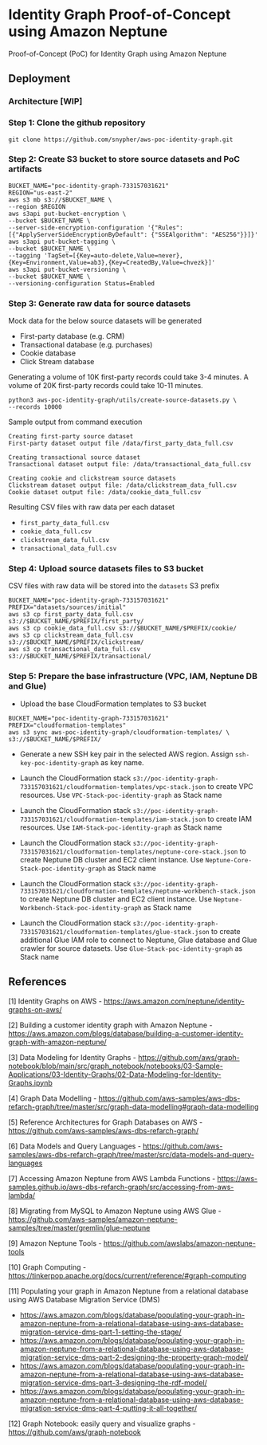 # Identity Graph Proof-of-Concept using Amazon Neptune
Proof-of-Concept (PoC) for Identity Graph using Amazon Neptune

## Deployment

### Architecture [WIP]

### Step 1: Clone the github repository

```
git clone https://github.com/snypher/aws-poc-identity-graph.git
```

### Step 2: Create S3 bucket to store source datasets and PoC artifacts

```
BUCKET_NAME="poc-identity-graph-733157031621"
REGION="us-east-2"
aws s3 mb s3://$BUCKET_NAME \
--region $REGION
aws s3api put-bucket-encryption \
--bucket $BUCKET_NAME \
--server-side-encryption-configuration '{"Rules": 
[{"ApplyServerSideEncryptionByDefault": {"SSEAlgorithm": "AES256"}}]}'
aws s3api put-bucket-tagging \
--bucket $BUCKET_NAME \
--tagging 'TagSet=[{Key=auto-delete,Value=never},
{Key=Environment,Value=ab3},{Key=CreatedBy,Value=chvezk}]'
aws s3api put-bucket-versioning \
--bucket $BUCKET_NAME \
--versioning-configuration Status=Enabled
```

### Step 3: Generate raw data for source datasets

Mock data for the below source datasets will be generated

* First-party database (e.g. CRM)
* Transactional database (e.g. purchases)
* Cookie database
* Click Stream database

Generating a volume of 10K first-party records could take 3-4 minutes. A volume of 20K first-party records could take 10-11 minutes.

```
python3 aws-poc-identity-graph/utils/create-source-datasets.py \
--records 10000
```

Sample output from command execution

```
Creating first-party source dataset
First-party dataset output file /data/first_party_data_full.csv

Creating transactional source dataset
Transactional dataset output file: /data/transactional_data_full.csv

Creating cookie and clickstream source datasets
Clickstream dataset output file: /data/clickstream_data_full.csv
Cookie dataset output file: /data/cookie_data_full.csv
```

Resulting CSV files with raw data per each dataset

* `first_party_data_full.csv`
* `cookie_data_full.csv`
* `clickstream_data_full.csv`
* `transactional_data_full.csv`

### Step 4: Upload source datasets files to S3 bucket

CSV files with raw data will be stored into the `datasets` S3 prefix

```
BUCKET_NAME="poc-identity-graph-733157031621"
PREFIX="datasets/sources/initial"
aws s3 cp first_party_data_full.csv s3://$BUCKET_NAME/$PREFIX/first_party/
aws s3 cp cookie_data_full.csv s3://$BUCKET_NAME/$PREFIX/cookie/
aws s3 cp clickstream_data_full.csv s3://$BUCKET_NAME/$PREFIX/clickstream/
aws s3 cp transactional_data_full.csv s3://$BUCKET_NAME/$PREFIX/transactional/
```

### Step 5: Prepare the base infrastructure (VPC, IAM, Neptune DB and Glue)

* Upload the base CloudFormation templates to S3 bucket

```
BUCKET_NAME="poc-identity-graph-733157031621"
PREFIX="cloudformation-templates"
aws s3 sync aws-poc-identity-graph/cloudformation-templates/ \
s3://$BUCKET_NAME/$PREFIX/
```

* Generate a new SSH key pair in the selected AWS region. Assign `ssh-key-poc-identity-graph` as key name.
* Launch the CloudFormation stack `s3://poc-identity-graph-733157031621/cloudformation-templates/vpc-stack.json` to create VPC resources. Use `VPC-Stack-poc-identity-graph` as Stack name

* Launch the CloudFormation stack `s3://poc-identity-graph-733157031621/cloudformation-templates/iam-stack.json` to create IAM resources. Use `IAM-Stack-poc-identity-graph` as Stack name

* Launch the CloudFormation stack `s3://poc-identity-graph-733157031621/cloudformation-templates/neptune-core-stack.json` to create Neptune DB cluster and EC2 client instance. Use `Neptune-Core-Stack-poc-identity-graph` as Stack name
* Launch the CloudFormation stack `s3://poc-identity-graph-733157031621/cloudformation-templates/neptune-workbench-stack.json` to create Neptune DB cluster and EC2 client instance. Use `Neptune-Workbench-Stack-poc-identity-graph` as Stack name
* Launch the CloudFormation stack `s3://poc-identity-graph-733157031621/cloudformation-templates/glue-stack.json` to create additional Glue IAM role to connect to Neptune, Glue database and Glue crawler for source datasets. Use `Glue-Stack-poc-identity-graph` as Stack name

## References

[1] Identity Graphs on AWS - https://aws.amazon.com/neptune/identity-graphs-on-aws/

[2] Building a customer identity graph with Amazon Neptune - https://aws.amazon.com/blogs/database/building-a-customer-identity-graph-with-amazon-neptune/

[3] Data Modeling for Identity Graphs - https://github.com/aws/graph-notebook/blob/main/src/graph_notebook/notebooks/03-Sample-Applications/03-Identity-Graphs/02-Data-Modeling-for-Identity-Graphs.ipynb

[4] Graph Data Modelling - https://github.com/aws-samples/aws-dbs-refarch-graph/tree/master/src/graph-data-modelling#graph-data-modelling

[5] Reference Architectures for Graph Databases on AWS - https://github.com/aws-samples/aws-dbs-refarch-graph/

[6] Data Models and Query Languages - https://github.com/aws-samples/aws-dbs-refarch-graph/tree/master/src/data-models-and-query-languages

[7] Accessing Amazon Neptune from AWS Lambda Functions - https://aws-samples.github.io/aws-dbs-refarch-graph/src/accessing-from-aws-lambda/

[8] Migrating from MySQL to Amazon Neptune using AWS Glue - https://github.com/aws-samples/amazon-neptune-samples/tree/master/gremlin/glue-neptune

[9] Amazon Neptune Tools - https://github.com/awslabs/amazon-neptune-tools

[10] Graph Computing - https://tinkerpop.apache.org/docs/current/reference/#graph-computing

[11] Populating your graph in Amazon Neptune from a relational database using AWS Database Migration Service (DMS)

* https://aws.amazon.com/blogs/database/populating-your-graph-in-amazon-neptune-from-a-relational-database-using-aws-database-migration-service-dms-part-1-setting-the-stage/
* https://aws.amazon.com/blogs/database/populating-your-graph-in-amazon-neptune-from-a-relational-database-using-aws-database-migration-service-dms-part-2-designing-the-property-graph-model/
* https://aws.amazon.com/blogs/database/populating-your-graph-in-amazon-neptune-from-a-relational-database-using-aws-database-migration-service-dms-part-3-designing-the-rdf-model/
* https://aws.amazon.com/blogs/database/populating-your-graph-in-amazon-neptune-from-a-relational-database-using-aws-database-migration-service-dms-part-4-putting-it-all-together/

[12] Graph Notebook: easily query and visualize graphs - https://github.com/aws/graph-notebook

